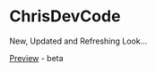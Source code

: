 # ChrisDevCode

New, Updated and Refreshing Look...

[Preview](https://chrisdevcode.netlify.app/) - beta